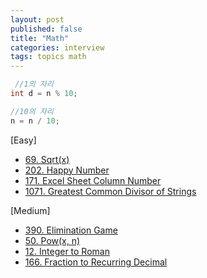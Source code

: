 ```yaml
---
layout: post
published: false
title: "Math"
categories: interview
tags: topics math
---
```


```java
 //1의 자리
int d = n % 10;

//10의 자리
n = n / 10;
```

[Easy]
- [69. Sqrt(x)](/interview/2023/05/21/sqrtx/)
- [202. Happy Number](/interview/2023/05/21/happy-number/)
- [171. Excel Sheet Column Number](/interview/2023/05/21/excel-sheet-column-number/)
- [1071. Greatest Common Divisor of Strings](problems/2023-05-21-greatest-common-divisor-of-strings.md)

[Medium]
- [390. Elimination Game](/interview/2023/05/21/elimination-game/)
- [50. Pow(x, n)](/interview/2023/05/21/powx-n/)
- [12. Integer to Roman](/interview/2023/05/21/integer-to-roman/)
- [166. Fraction to Recurring Decimal](/interview/2023/05/21/fraction-to-recurring-decimal/)